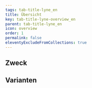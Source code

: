 ```yaml
---
tags: tab-title-lyne_en
title: Übersicht
key: tab-title-lyne-overview_en
parent: tab-title-lyne_en
icon: overview
order: 1
permalink: false
eleventyExcludeFromCollections: true
---
```


## Zweck

## Varianten

